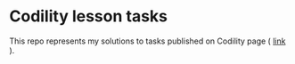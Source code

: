 # Codility lesson tasks
This repo represents my solutions to tasks published on Codility page ( [link](https://codility.com/programmers/lessons/) ).